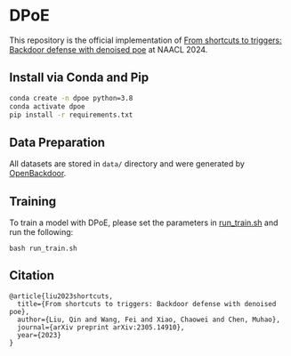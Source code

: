 # DPoE

This repository is the official implementation of [From shortcuts to triggers: Backdoor defense with denoised poe](https://arxiv.org/pdf/2305.14910v2.pdf) at NAACL 2024.



## Install via Conda and Pip

```bash
conda create -n dpoe python=3.8
conda activate dpoe
pip install -r requirements.txt
```

## Data Preparation

All datasets are stored in `data/` directory and were generated by [OpenBackdoor](https://github.com/thunlp/OpenBackdoor).


## Training

To train a model with DPoE, please set the parameters in [run_train.sh](run_train.sh) and run the following:

```
bash run_train.sh
```


## Citation
```
@article{liu2023shortcuts,
  title={From shortcuts to triggers: Backdoor defense with denoised poe},
  author={Liu, Qin and Wang, Fei and Xiao, Chaowei and Chen, Muhao},
  journal={arXiv preprint arXiv:2305.14910},
  year={2023}
}
```
